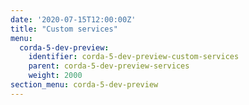 ```yaml
---
date: '2020-07-15T12:00:00Z'
title: "Custom services"
menu:
  corda-5-dev-preview:
    identifier: corda-5-dev-preview-custom-services
    parent: corda-5-dev-preview-services
    weight: 2000
section_menu: corda-5-dev-preview
---
```

